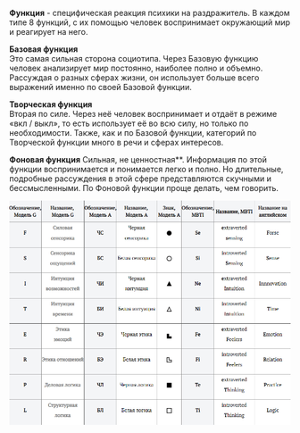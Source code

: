 **Функция** - специфическая реакция психики на раздражитель. В каждом типе 8 функций, с их помощью человек воспринимает окружающий мир и реагирует на него.

**Базовая функция**  
Это самая сильная сторона социотипа. Через Базовую функцию человек анализирует мир постоянно, наиболее полно и объемно. Рассуждая о разных сферах жизни, он использует больше всего выражений именно по своей Базовой функции.

**Творческая функция**  
Вторая по силе. Через неё человек воспринимает и отдаёт в режиме «вкл / выкл», то есть использует её во всю силу, но только по необходимости. Также, как и по Базовой функции, категорий по Творческой функции много в речи и сферах интересов.

**Фоновая функция**
Сильная, не ценностная**. Информация по этой функции воспринимается и понимается легко и полно. Но длительные, подробные рассуждения в этой сфере представляются скучными и бессмысленными. По Фоновой функции проще делать, чем говорить.


![](Психология/Соционика/Функции/_attach/NameFunction.gif)